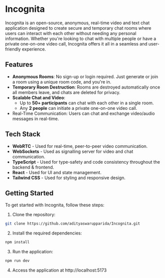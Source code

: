 # Incognita

Incognita is an open-source, anonymous, real-time video and text chat application designed to create secure and temporary chat rooms where users can interact with each other without needing any personal information. Whether you're looking to chat with multiple people or have a private one-on-one video call, Incognita offers it all in a seamless and user-friendly experience.

## Features

- **Anonymous Rooms**: No sign-up or login required. Just generate or join a room using a unique room code, and you're in.
- **Temporary Room Destruction**: Rooms are destroyed automatically once all members leave, and chats are deleted for privacy.
- **Scalable Chat and Video**:
  - Up to **50+ participants** can chat with each other in a single room.
  - Any **2 people** can initiate a private one-on-one video call.
- Real-Time Communication: Users can chat and exchange video/audio messages in real-time.

## Tech Stack

- **WebRTC** - Used for real-time, peer-to-peer video communication.
- **WebSockets** - Used as signalling server for video and chat communication.
- **TypeScript** - Used for type-safety and code consistency throughout the backend & frontend.
- **React** - Used for UI and state management.
- **Tailwind CSS** - Used for styling and responsive design.

## Getting Started

To get started with Incognita, follow these steps:
1. Clone the repository:
```bash
git clone https://github.com/adityaswarupparida/Incognita.git
```
2. Install the required dependencies:
```bash
npm install
```
3. Run the application:
```bash
npm run dev
```
4. Access the application at http://localhost:5173